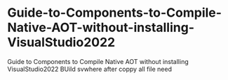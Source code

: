 # Guide-to-Components-to-Compile-Native-AOT-without-installing-VisualStudio2022
Guide to Components to Compile Native AOT without installing VisualStudio2022
BUild svwhere after coppy all file need
